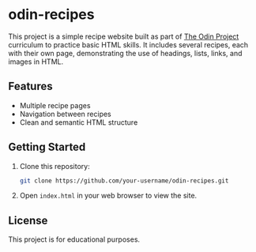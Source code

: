 # odin-recipes
This project is a simple recipe website built as part of [The Odin Project](https://www.theodinproject.com/) curriculum to practice basic HTML skills. It includes several recipes, each with their own page, demonstrating the use of headings, lists, links, and images in HTML.

## Features

- Multiple recipe pages
- Navigation between recipes
- Clean and semantic HTML structure

## Getting Started

1. Clone this repository:
    ```bash
    git clone https://github.com/your-username/odin-recipes.git
    ```
2. Open `index.html` in your web browser to view the site.

## License

This project is for educational purposes.